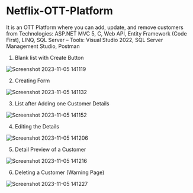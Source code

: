 # Netflix-OTT-Platform
 It is an OTT Platform where you can add, update, and remove customers from
Technologies: ASP.NET MVC 5, C, Web API, Entity Framework (Code First), LINQ, SQL
Server 
– Tools: Visual Studio 2022, SQL Server Management Studio, Postman
1) Blank list with Create Button

 ![Screenshot 2023-11-05 141119](https://github.com/ABDULALI24/Netflix-OTT-Platform/assets/128752429/6d6e9b3e-dfaf-4339-a19e-5256ad5f2890)

2) Creating Form

![Screenshot 2023-11-05 141132](https://github.com/ABDULALI24/Netflix-OTT-Platform/assets/128752429/09babef7-ad85-4d2f-9014-285f411cb0d7)

3) List after Adding one Customer Details

![Screenshot 2023-11-05 141152](https://github.com/ABDULALI24/Netflix-OTT-Platform/assets/128752429/5c8fbda9-cd89-45f1-abaa-645dbea433a8)

4) Editing the Details

![Screenshot 2023-11-05 141206](https://github.com/ABDULALI24/Netflix-OTT-Platform/assets/128752429/7aeba903-a9f8-4118-b226-c45847be2952)

5) Detail Preview of a Customer

![Screenshot 2023-11-05 141216](https://github.com/ABDULALI24/Netflix-OTT-Platform/assets/128752429/1d057287-a1c2-4eb5-9fff-de191e11be47)

6) Deleting a Customer (Warning Page)

![Screenshot 2023-11-05 141227](https://github.com/ABDULALI24/Netflix-OTT-Platform/assets/128752429/9894856c-ce14-40bf-b50f-4f4b55a5033c)

